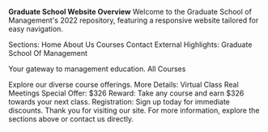 **Graduate School Website Overview**
Welcome to the Graduate School of Management's 2022 repository, featuring a responsive website tailored for easy navigation.

Sections:
Home
About Us
Courses
Contact
External
Highlights:
Graduate School Of Management

Your gateway to management education.
All Courses

Explore our diverse course offerings.
More Details:
Virtual Class
Real Meetings
Special Offer:
$326 Reward: Take any course and earn $326 towards your next class.
Registration:
Sign up today for immediate discounts.
Thank you for visiting our site. For more information, explore the sections above or contact us directly.







